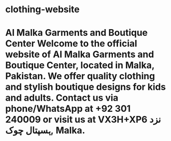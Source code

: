 # clothing-website
# Al Malka Garments and Boutique Center  Welcome to the official website of Al Malka Garments and Boutique Center, located in Malka, Pakistan.  We offer quality clothing and stylish boutique designs for kids and adults.  Contact us via phone/WhatsApp at +92 301 240009 or visit us at VX3H+XP6 نزد ہسپتال چوک, Malka.

